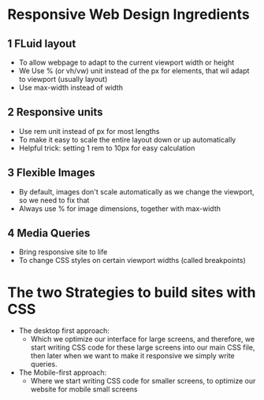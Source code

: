 # Responsive Web Design Ingredients

## 1 FLuid layout

- To allow webpage to adapt to the current viewport width or height
- We Use % (or vh/vw) unit instead of the px for elements, that wil adapt to viewport (usually layout)
- Use max-width instead of width

## 2 Responsive units

- Use rem unit instead of px for most lengths
- To make it easy to scale the entire layout down or up automatically
- Helpful trick: setting 1 rem to 10px for easy calculation

## 3 Flexible Images

- By default, images don't scale automatically as we change the viewport, so we need to fix that
- Always use % for image dimensions, together with max-width

## 4 Media Queries

- Bring responsive site to life
- To change CSS styles on certain viewport widths (called breakpoints)

# The two Strategies to build sites with CSS

- The desktop first approach:
  - Which we optimize our interface for large screens, and therefore, we start writing CSS code for these large screens into our main CSS file, then later when we want to make it responsive we simply write queries.
- The Mobile-first approach:
  - Where we start writing CSS code for smaller screens, to optimize our website for mobile small screens
